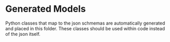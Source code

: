 # Generated Models
Python classes that map to the json schmemas are automatically generated and placed in this folder. These classes should be used within code instead of the json itself.